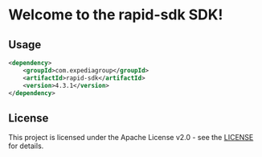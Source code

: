 # Welcome to the rapid-sdk SDK!

## Usage
```xml
<dependency>
    <groupId>com.expediagroup</groupId>
    <artifactId>rapid-sdk</artifactId>
    <version>4.3.1</version>
</dependency>
```

## License

This project is licensed under the Apache License v2.0 - see the [LICENSE](LICENSE) for details.
